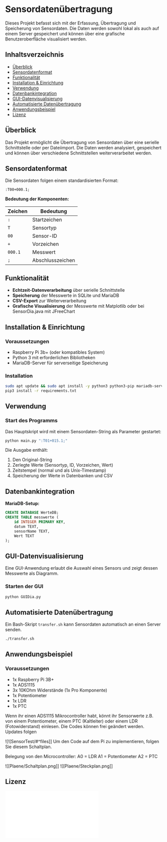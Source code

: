 # Sensordatenübertragung

Dieses Projekt befasst sich mit der Erfassung, Übertragung und Speicherung von Sensordaten. Die Daten werden sowohl lokal als auch auf einem Server gespeichert und können über eine grafische Benutzeroberfläche visualisiert werden.

## Inhaltsverzeichnis

- [Überblick](#überblick)
- [Sensordatenformat](#sensordatenformat)
- [Funktionalität](#funktionalität)
- [Installation & Einrichtung](#installation--einrichtung)
- [Verwendung](#verwendung)
- [Datenbankintegration](#datenbankintegration)
- [GUI-Datenvisualisierung](#gui-datenvisualisierung)
- [Automatisierte Datenübertragung](#automatisierte-datenübertragung)
- [Anwendungsbeispiel](#Anwendungsbeispiel)
- [Lizenz](#lizenz)

## Überblick

Das Projekt ermöglicht die Übertragung von Sensordaten über eine serielle Schnittstelle oder per Dateiimport. Die Daten werden analysiert, gespeichert und können über verschiedene Schnittstellen weiterverarbeitet werden.

## Sensordatenformat

Die Sensordaten folgen einem standardisierten Format:

```plaintext
:T00+000.1;
```

**Bedeutung der Komponenten:**

| Zeichen | Bedeutung            |
|---------|----------------------|
| `:`     | Startzeichen         |
| `T`     | Sensortyp            |
| `00`    | Sensor-ID            |
| `+`     | Vorzeichen           |
| `000.1` | Messwert             |
| `;`     | Abschlusszeichen     |

## Funktionalität

- **Echtzeit-Datenverarbeitung** über serielle Schnittstelle
- **Speicherung** der Messwerte in SQLite und MariaDB
- **CSV-Export** zur Weiterverarbeitung
- **Grafische Visualisierung** der Messwerte mit Matplotlib oder bei SensorDia.java mit JFreeChart

## Installation & Einrichtung

### Voraussetzungen
- Raspberry Pi 3b+ (oder kompatibles System)
- Python 3 mit erforderlichen Bibliotheken
- MariaDB-Server für serverseitige Speicherung

### Installation

```bash
sudo apt update && sudo apt install -y python3 python3-pip mariadb-server
pip3 install -r requirements.txt
```

## Verwendung

### Start des Programms

Das Hauptskript wird mit einem Sensordaten-String als Parameter gestartet:

```bash
python main.py ":T01+015.1;"
```

Die Ausgabe enthält:
1. Den Original-String
2. Zerlegte Werte (Sensortyp, ID, Vorzeichen, Wert)
3. Zeitstempel (normal und als Unix-Timestamp)
4. Speicherung der Werte in Datenbanken und CSV

## Datenbankintegration

**MariaDB-Setup:**

```sql
CREATE DATABASE WerteDB;
CREATE TABLE messwerte (
    id INTEGER PRIMARY KEY,
    datum TEXT,
    sensorName TEXT,
    Wert TEXT
);
```

## GUI-Datenvisualisierung

Eine GUI-Anwendung erlaubt die Auswahl eines Sensors und zeigt dessen Messwerte als Diagramm.

### Starten der GUI

```bash
python GUIDia.py
```

## Automatisierte Datenübertragung

Ein Bash-Skript `transfer.sh` kann Sensordaten automatisch an einen Server senden.

```bash
./transfer.sh
```


## Anwendungsbeispiel

### Voraussetzungen
- 1x Raspberry Pi 3B+
- 1x ADS1115
- 3x 10KOhm Widerstände (1x Pro Komponente)
- 1x Potentiometer
- 1x LDR
- 1x PTC


Wenn ihr einen ADS1115 Mikrocontroller habt, könnt ihr Sensorwerte z.B. von einem Potentiometer, einem PTC (Kaltleiter) oder einem LDR (Fotowiderstand) einlesen. Die Codes können frei geändert werden. Updates folgen





![![SensorTest/#^files]]
Um den Code auf dem Pi zu implementieren, folgen Sie diesem Schaltplan.

Belegung von den Microcontroller:
A0 = LDR
A1 = Potentiometer
A2 = PTC

![[Plaene/Schaltplan.png]]
![[Plaene/Steckplan.png]]


## Lizenz

 ![LICENSE](LICENSE.md)


